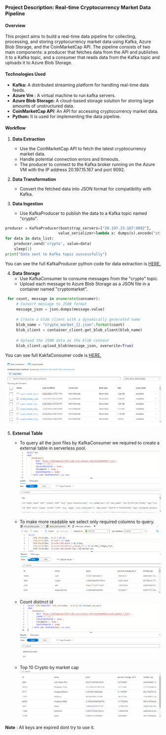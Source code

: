 ### Project Description: Real-time Cryptocurrency Market Data Pipeline

#### Overview
This project aims to build a real-time data pipeline for collecting, processing, and storing cryptocurrency market data using Kafka, Azure Blob Storage, and the CoinMarketCap API. The pipeline consists of two main components: a producer that fetches data from the API and publishes it to a Kafka topic, and a consumer that reads data from the Kafka topic and uploads it to Azure Blob Storage.

#### Technologies Used
- **Kafka:** A distributed streaming platform for handling real-time data feeds.
- **Azure Vm** : A virtual machine to run kafka servers.
- **Azure Blob Storage:** A cloud-based storage solution for storing large amounts of unstructured data.
- **CoinMarketCap API:** An API for accessing cryptocurrency market data.
- **Python:** It is used for implementing the data pipeline.

#### Workflow
1. **Data Extraction**
   - Use the CoinMarketCap API to fetch the latest cryptocurrency market data.
   - Handle potential connection errors and timeouts.
   - The producer to connect to the Kafka broker running on the Azure VM with the IP address 20.197.15.167 and port          9092.

2. **Data Transformation**
   - Convert the fetched data into JSON format for compatibility with Kafka.

3. **Data Ingestion**
   - Use KafkaProducer to publish the data to a Kafka topic named "crypto".
     
```python
producer = KafkaProducer(bootstrap_servers=["20.197.15.167:9092"],
                        value_serializer=lambda x: dumps(x).encode("utf-8"))
for data in data_list:
    producer.send('crypto', value=data)
    sleep(1)
print("Data sent to Kafka topic successfully")

```  
You can see the full KafkaProducer python code for data extraction is [HERE.](Files/KafkaProducer.ipynb)

4. **Data Storage**
   - Use KafkaConsumer to consume messages from the "crypto" topic.
   - Upload each message to Azure Blob Storage as a JSON file in a container named "cryptomarket".
   
```python
 for count, message in enumerate(consumer):
     # Convert message to JSON format
     message_json = json.dumps(message.value)
     
     # Create a blob client with a dynamically generated name
     blob_name = "crypto_market_{}.json".format(count)
     blob_client = container_client.get_blob_client(blob_name)

     # Upload the JSON data as the blob content
     blob_client.upload_blob(message_json, overwrite=True)
```
You can see full KakfaConsumer code is [HERE.](Files/KafkaConsumer.ipynb)

![final_output_blob](Files/final_output_blob.png)

5. **External Table**
   - To query all the json files by KafkaConsumer we required to create a external table in serverless pool.
![externaltable_all_files](Files/externaltable_all_files.png)

   - To make more readable we select only required columns to query.
![ext_select_col](Files/ext_select_col.png)

   - Count distinct id
![ext_count_id](Files/ext_count_id.png)

   - Top 10 Crypto by market cap
![ext_top_10](Files/ext_top_10.png)


**Note** : All keys are expired dont try to use it.
   
